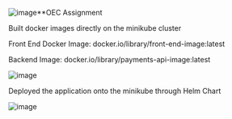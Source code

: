 ![image](https://github.com/vishalr127/oecassignment/assets/146502410/00789c57-cfd8-48af-a2d5-0acd8f75fb98)**OEC Assignment 

Built docker images directly on the minikube cluster

Front End Docker Image: docker.io/library/front-end-image:latest

Backend Image: docker.io/library/payments-api-image:latest

![image](https://github.com/vishalr127/oecassignment/assets/146502410/07a6a2df-461f-471b-b705-ff8a5eb22445)

Deployed the application onto the minikube through Helm Chart

![image](https://github.com/vishalr127/oecassignment/assets/146502410/7e619d44-158e-4671-a45d-d0858efd6b5a)




